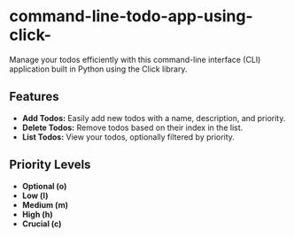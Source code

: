 # command-line-todo-app-using-click-
Manage your todos efficiently with this command-line interface (CLI) application built in Python using the Click library.

## Features

- **Add Todos:** Easily add new todos with a name, description, and priority.
- **Delete Todos:** Remove todos based on their index in the list.
- **List Todos:** View your todos, optionally filtered by priority.

## Priority Levels

- **Optional (o)**
- **Low (l)**
- **Medium (m)**
- **High (h)**
- **Crucial (c)**
